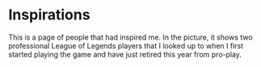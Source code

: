 # Inspirations

This is a page of people that had inspired me. In the picture, it shows two professional League of Legends players that I looked up to when I first started playing the game and have just retired this year from pro-play.
